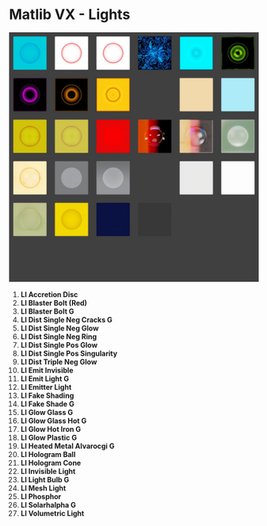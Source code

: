 # Matlib VX - Lights

![Matlib VX Lights](https://github.com/don1138/blender-materials/blob/main/Matlib-VX/Matlib-VX-Lights/Matlib-VX-Lights.jpg)

1. **LI  Accretion Disc**
1. **LI Blaster Bolt (Red)**
1. **LI Blaster Bolt G**
1. **LI Dist Single Neg Cracks G**
1. **LI Dist Single Neg Glow**
1. **LI Dist Single Neg Ring**
1. **LI Dist Single Pos Glow**
1. **LI Dist Single Pos Singularity**
1. **LI Dist Triple Neg Glow**
1. **LI Emit Invisible**
1. **LI Emit Light G**
1. **LI Emitter Light**
1. **LI Fake Shading**
1. **LI Fake Shade G**
1. **LI Glow Glass G**
1. **LI Glow Glass Hot G**
1. **LI Glow Hot Iron G**
1. **LI Glow Plastic G**
1. **LI Heated Metal Alvarocgi G**
1. **LI Hologram Ball**
1. **LI Hologram Cone**
1. **LI Invisible Light**
1. **LI Light Bulb G**
1. **LI Mesh Light**
1. **LI Phosphor**
1. **LI Solarhalpha G**
1. **LI Volumetric Light**
